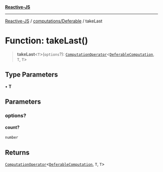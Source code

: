 [**Reactive-JS**](../../../README.md)

***

[Reactive-JS](../../../README.md) / [computations/Deferable](../README.md) / takeLast

# Function: takeLast()

> **takeLast**\<`T`\>(`options`?): [`ComputationOperator`](../../type-aliases/ComputationOperator.md)\<[`DeferableComputation`](../interfaces/DeferableComputation.md), `T`, `T`\>

## Type Parameters

• **T**

## Parameters

### options?

#### count?

`number`

## Returns

[`ComputationOperator`](../../type-aliases/ComputationOperator.md)\<[`DeferableComputation`](../interfaces/DeferableComputation.md), `T`, `T`\>
